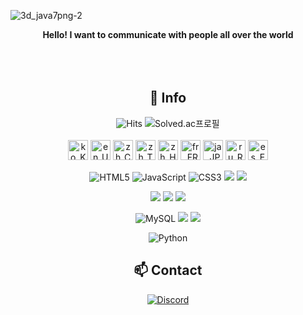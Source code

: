 ![3d_java7png-2](https://user-images.githubusercontent.com/66160055/171332001-a0ab5673-c29c-40f8-bed9-9d4cd642c7c7.png)


<div align=center><b>Hello! I want to communicate with people all over the world</b>
<br> 
<br>
<br>
<br> 
  
## 💬 Info
  
![Hits](https://hits.seeyoufarm.com/api/count/incr/badge.svg?url=https%3A%2F%2Fgithub.com%2FHiBixby&count_bg=%23FFDECB&title_bg=%23FFC0C0&icon=&icon_color=%23FFCBCB&title=hits&edge_flat=false)
![Solved.ac프로필](http://mazassumnida.wtf/api/mini/generate_badge?boj=okgoogle)<br><br>
<img src="https://user-images.githubusercontent.com/66160055/184511340-c55452c5-9707-42ea-942b-614e17e4bd65.png" width=32 title="ko_KR / Native">
<img src="https://user-images.githubusercontent.com/66160055/184511434-4ac895b2-8f32-439d-bba8-d90e6190e4c1.png" width=32 title="en_US">
<img src="https://user-images.githubusercontent.com/66160055/184511410-4ad4a1c3-df7b-4538-82aa-d205faae073a.png" width=32 title="zh_CN">
<img src="https://user-images.githubusercontent.com/66160055/184511466-e7f2b327-c0d7-4baa-b010-148983486cf6.png" width=32 title="zh_TW">
<img src="https://user-images.githubusercontent.com/66160055/184511485-e532bc86-ea6a-47d6-a088-b3d93acb85d6.png" width=32 title="zh_HK">
<img src="https://user-images.githubusercontent.com/66160055/184511331-24cd2d99-29b9-4220-a219-92b3abc30599.png" width=32 title="fr_FR">
<img src="https://user-images.githubusercontent.com/66160055/203222873-cf2c03e1-11f5-4b90-b8fe-2cbbfa5d22fa.png" width=32 title="ja_JP">
<img src="https://user-images.githubusercontent.com/66160055/184511450-9017dee4-3287-4d25-83f4-425dbc8cdc13.png" width=32 title="ru_RU">
<img src="https://user-images.githubusercontent.com/66160055/184511508-0a131d81-e0de-448c-9efb-8f54c99fd516.png" width=32 title="es_ES">


  
![HTML5](https://img.shields.io/badge/HTML5-E34F26.svg?&style=flat-square&logo=HTML5&logoColor=white)
![JavaScript](https://img.shields.io/badge/JavaScript-F7DF1E.svg?&style=flat-square&logo=JavaScript&logoColor=white)
![CSS3](https://img.shields.io/badge/CSS3-1572B6.svg?&style=flat-square&logo=CSS3&logoColor=white)
<img src="https://img.shields.io/badge/react-61DAFB?style=flat-square&logo=react&logoColor=black">
 <img src="https://img.shields.io/badge/Vue-4FC08D?style=flat-square&logo=Vue.js&logoColor=white">

<img src="https://img.shields.io/badge/java-007396?style=flat-square&logo=Java&logoColor=white" />
<img src="https://img.shields.io/badge/Spring%20Boot-6DB33F.svg?&style=flat-square&logo=Spring%20Boot&logoColor=white" />
<img src="https://img.shields.io/badge/Spring%20Security-6DB33F.svg?&style=flat-square&logo=Spring%20Security&logoColor=white" />
  
![MySQL](https://img.shields.io/badge/MySQL-4479A1.svg?&style=flat-square&logo=MySQL&logoColor=white)
<img src="https://img.shields.io/badge/linux-FCC624?style=flat-square&logo=linux&logoColor=black">
<img src="https://img.shields.io/badge/nginx-009639?style=flat-square&logo=nginx&logoColor=white">
  
![Python](https://img.shields.io/badge/Python-3776AB.svg?&style=flat-square&logo=Python&logoColor=white)

## 📫 Contact
<a href="https://discord.gg/a9rWwKzNYV">
  <img alt="Discord" src ="https://img.shields.io/badge/Discord-5865F2.svg?&style=flat-square&logo=Python&logoColor=white"/>
</a>
  

